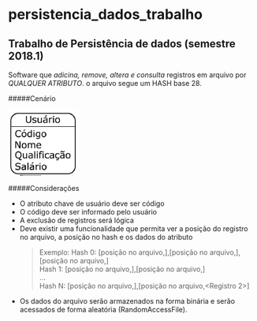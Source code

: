 # persistencia_dados_trabalho

**Trabalho de Persistência de dados (semestre 2018.1)**
-------------
Software que *adicina, remove, altera e consulta* registros em arquivo por *QUALQUER ATRIBUTO*. o arquivo segue um HASH base 28.

#####Cenário 

![Screenshot](cenario.png)


#####Considerações 
- O atributo chave de usuário deve ser código
- O código deve ser informado pelo usuário
- A exclusão de registros será lógica
- Deve existir uma funcionalidade que permita ver a posição do registro no arquivo, a posição no hash e os dados do atributo
	> Exemplo:
	>Hash 0: [posição no arquivo,<Registro7>],[posição no arquivo,<Registro10>],[posição no arquivo,<Registro3>]  
	>Hash 1: [posição no arquivo,<Registro4>],[posição no arquivo,<Registro11>]  
	>...  
	>Hash N: [posição no arquivo,<RegistroN-1>],[posição no arquivo,<Registro 2>]  
- Os dados do arquivo serão armazenados na forma binária e serão acessados de forma aleatória (RandomAccessFile).	
